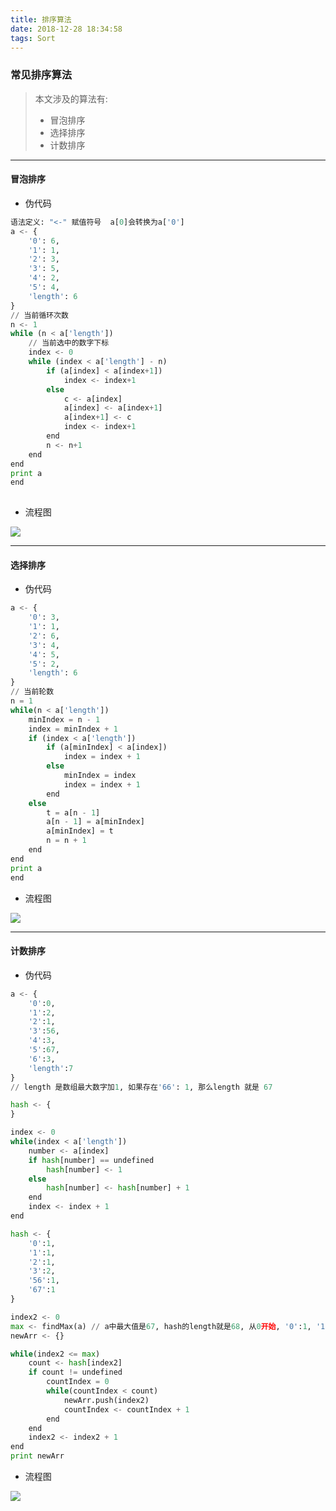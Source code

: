 ```yaml
---
title: 排序算法
date: 2018-12-28 18:34:58
tags: Sort
---
```


### 常见排序算法

> 本文涉及的算法有: 
>
> - 冒泡排序
> - 选择排序
> - 计数排序

------

#### 冒泡排序

- 伪代码

```python
语法定义: "<-" 赋值符号  a[0]会转换为a['0']
a <- {
    '0': 6,
    '1': 1,
    '2': 3,
    '3': 5,
    '4': 2,
    '5': 4,
    'length': 6
}
// 当前循环次数
n <- 1
while (n < a['length'])
	// 当前选中的数字下标 
    index <- 0
    while (index < a['length'] - n)
    	if (a[index] < a[index+1])
        	index <- index+1
        else
        	c <- a[index]
            a[index] <- a[index+1]
            a[index+1] <- c
            index <- index+1
        end
        n <- n+1
    end
end
print a
end
    
```

- 流程图

![](https://user-gold-cdn.xitu.io/2018/12/27/167ef07fb32ac075?w=542&h=938&f=png&s=45723)



------

#### 选择排序

- 伪代码

```python
a <- {
	'0': 3,
	'1': 1,
	'2': 6,
	'3': 4,
	'4': 5,
	'5': 2,
	'length': 6
}
// 当前轮数
n = 1
while(n < a['length'])
	minIndex = n - 1
	index = minIndex + 1
	if (index < a['length'])
		if (a[minIndex] < a[index])
			index = index + 1
		else
			minIndex = index
			index = index + 1
		end
	else
		t = a[n - 1]
		a[n - 1] = a[minIndex]
		a[minIndex] = t
		n = n + 1
	end
end
print a
end
```



- 流程图

![](https://user-gold-cdn.xitu.io/2018/12/27/167ef07fb31c98b5?w=602&h=939&f=png&s=54360)

------

#### 计数排序

- 伪代码

```python
a <- {
	'0':0,
	'1':2,
	'2':1,
	'3':56,
	'4':3,
	'5':67,
	'6':3,
	'length':7
}
// length 是数组最大数字加1, 如果存在'66': 1, 那么length 就是 67

hash <- {	
}

index <- 0
while(index < a['length'])
	number <- a[index] 
	if hash[number] == undefined
		hash[number] <- 1
	else
		hash[number] <- hash[number] + 1
	end
	index <- index + 1
end

hash <- {
	'0':1,
	'1':1,
	'2':1,
	'3':2,
	'56':1,
	'67':1
}

index2 <- 0
max <- findMax(a) // a中最大值是67, hash的length就是68, 从0开始, '0':1, '1':1 ..... '67':1
newArr <- {}

while(index2 <= max)
	count <- hash[index2]
	if count != undefined
		countIndex = 0
		while(countIndex < count)
			newArr.push(index2)
			countIndex <- countIndex + 1
		end
	end
	index2 <- index2 + 1
end
print newArr
```

- 流程图

![](https://user-gold-cdn.xitu.io/2018/12/27/167ef07fb325b5c7?w=656&h=1743&f=png&s=96698)